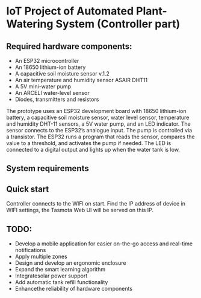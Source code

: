 # IoT Project of Automated Plant-Watering System (Controller part)

## Required hardware components:

- An ESP32 microcontroller
- An 18650 lithium-ion battery
- A capacitive soil moisture sensor v.1.2
- An air temperature and humidity sensor ASAIR DHT11
- A 5V mini-water pump
- An ARCELI water-level sensor
- Diodes, transmitters and resistors

The prototype uses an ESP32 development board with 18650 lithium-ion battery, a capacitive soil moisture sensor, water level sensor, temperature and humidity DHT-11 sensors, a 5V water pump, and an LED indicator. The sensor connects to the ESP32’s analogue input. The pump is controlled via a transistor. The ESP32 runs a program that reads the sensor, compares the value to a threshold, and activates the pump if needed. The LED is connected to a digital output and lights up when the water tank is low.

## System requirements

## Quick start

Controller connects to the WIFI on start. Find the IP address of device in WIFI settings, the Tasmota Web UI will be served on this IP.

## TODO:

-	Develop a mobile application for easier on-the-go access and real-time notifications
-	Apply multiple zones 
-	Design and develop an ergonomic enclosure
-	Expand the smart learning algorithm 
-	Integratesolar power support
-	Add automatic tank refill functionality
-	Enhancethe reliability of hardware components 

